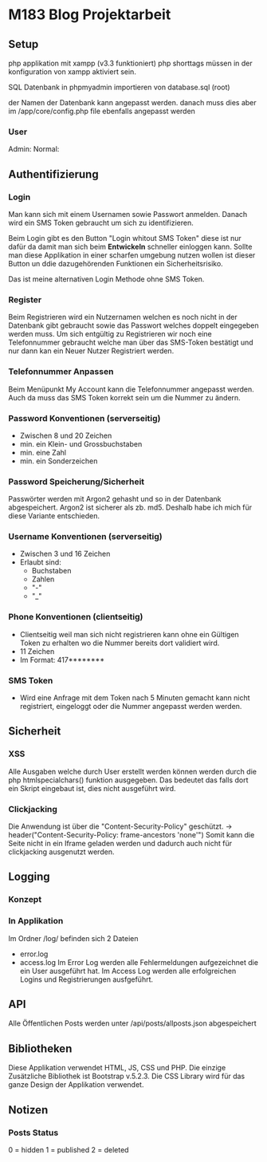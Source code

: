 # M183 Blog Projektarbeit

## Setup
php applikation mit xampp (v3.3 funktioniert) php shorttags müssen in der konfiguration von xampp aktiviert sein.

SQL Datenbank in phpmyadmin importieren von database.sql (root)

der Namen der Datenbank kann angepasst werden. danach muss dies aber im /app/core/config.php file ebenfalls angepasst werden

### User
Admin: 
Normal: 

## Authentifizierung
### Login
Man kann sich mit einem Usernamen sowie Passwort anmelden. Danach wird ein SMS Token gebraucht um sich zu identifizieren.

Beim Login gibt es den Button "Login whitout SMS Token" diese ist nur dafür da damit man sich beim **Entwickeln** schneller einloggen kann. Sollte man diese Applikation in einer scharfen umgebung nutzen wollen ist dieser Button un ddie dazugehörenden Funktionen ein Sicherheitsrisiko.

Das ist meine alternativen Login Methode ohne SMS Token.

### Register
Beim Registrieren wird ein Nutzernamen welchen es noch nicht in der Datenbank gibt gebraucht sowie das Passwort welches doppelt eingegeben werden muss. 
Um sich entgültig zu Registrieren wir noch eine Telefonnummer gebraucht welche man über das SMS-Token bestätigt und nur dann kan ein Neuer Nutzer Registriert werden.

### Telefonnummer Anpassen
Beim Menüpunkt My Account kann die Telefonnummer angepasst werden. Auch da muss das SMS Token korrekt sein um die Nummer zu ändern.

### Password Konventionen (serverseitig)
- Zwischen 8 und 20 Zeichen
- min. ein Klein- und Grossbuchstaben
- min. eine Zahl
- min. ein Sonderzeichen

### Password Speicherung/Sicherheit
Passwörter werden mit Argon2 gehasht und so in der Datenbank abgespeichert. Argon2 ist sicherer als zb. md5. Deshalb habe ich mich für diese Variante entschieden.


### Username Konventionen (serverseitig)
- Zwischen 3 und 16 Zeichen
- Erlaubt sind:
    - Buchstaben
    - Zahlen
    - "-"
    - "_"

### Phone Konventionen (clientseitig)
- Clientseitig weil man sich nicht registrieren kann ohne ein Gültigen Token zu erhalten wo die Nummer bereits dort validiert wird.
- 11 Zeichen
- Im Format: 417********

### SMS Token
- Wird eine Anfrage mit dem Token nach 5 Minuten gemacht kann nicht registriert, eingeloggt oder die Nummer angepasst werden werden.

## Sicherheit
### XSS
Alle Ausgaben welche durch User erstellt werden können werden durch die php htmlspecialchars() funktion ausgegeben.
Das bedeutet das falls dort ein Skript eingebaut ist, dies nicht ausgeführt wird.

### Clickjacking
Die Anwendung ist über die "Content-Security-Policy" geschützt. -> header("Content-Security-Policy: frame-ancestors 'none'")
Somit kann die Seite nicht in ein Iframe geladen werden und dadurch auch nicht für clickjacking ausgenutzt werden.

## Logging
### Konzept


### In Applikation
Im Ordner /log/ befinden sich 2 Dateien
- error.log
- access.log
Im Error Log werden alle Fehlermeldungen aufgezeichnet die ein User ausgeführt hat.
Im Access Log werden alle erfolgreichen Logins und Registrierungen ausfgeführt.

## API
Alle Öffentlichen Posts werden unter /api/posts/allposts.json abgespeichert

## Bibliotheken
Diese Applikation verwendet HTML, JS, CSS und PHP. 
Die einzige Zusätzliche Bibliothek ist Bootstrap v.5.2.3. Die CSS Library wird für das ganze Design der Applikation verwendet.

## Notizen
### Posts Status
0 = hidden
1 = published
2 = deleted
